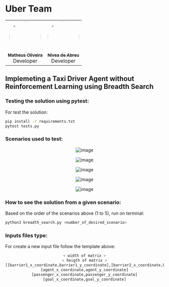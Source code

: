 # Uber Team

<div align="center" style="max-width:68rem;">
<table>
  <tr>
    <td align="center"><a href="https://github.com/matheus-1618"><img style="border-radius: 50%;" src="https://avatars.githubusercontent.com/matheus-1618" width="100px;" alt=""/><br /><sub><b>Matheus Oliveira</b></sub></a><br /><a href="https://github.com/matheus-1618" title="Matheus Silva M. Oliveira"></a> Developer</td>
   <td align="center"><a href="https://github.com/niveaabreu"><img style="border-radius: 50%;" src="https://avatars.githubusercontent.com/niveaabreu" width="100px;" alt=""/><br /><sub><b>Nívea de Abreu</b></sub></a><br /><a href="https://github.com/niveaabreu" title="Nívea de Abreu"></a>Developer</td>

  </tr>
</table>
</div>



## Implemeting a Taxi Driver Agent without Reinforcement Learning using Breadth Search

### Testing the solution using pytest:
For test the solution:
```bash
pip install -r requirements.txt
pytest tests.py
```
### Scenarios used to test:
<div align="center" style="max-width:68rem;"> 

![image](https://user-images.githubusercontent.com/71362534/218284752-8d688742-0a6d-4573-8c56-2184403f8e16.png)

![image](https://user-images.githubusercontent.com/71362534/218284757-1c4a4993-5071-4d3c-8775-ef5182db9462.png)

![image](https://user-images.githubusercontent.com/71362534/218284760-31ab722d-b8ef-445a-8ed7-1353b452a771.png)

![image](https://user-images.githubusercontent.com/71362534/218284766-d8e697dc-acf9-431d-a5f3-9ec91ef704c2.png)

![image](https://user-images.githubusercontent.com/71362534/218284774-4ab7696d-a672-4654-8d43-d82d82403eac.png)

</div>

### How to see the solution from a given scenario:
Based on the order of the scenarios above (1 to 5), run on terminal:
```bash
python3 breadth_search.py <number_of_desired_scenario>
```

### Inputs files type:
For create a new input file follow the template above:

<div align="center" style="max-width:68rem;">

```bash
< width of matrix >
< heigth of matrix >
[[barrier1_x_coordinate,barrier1_y_coordinate],[barrier2_x_coordinate,barrier2_y_coordinate],...]
[agent_x_coordinate,agent_y_coordinate]
[passenger_x_coordinate,passenger_y_coordinate]
[goal_x_coordinate,goal_y_coordinate]
```
</div>


